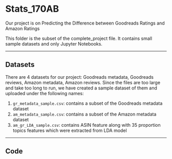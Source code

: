 
# Stats_170AB

Our project is on Predicting the Difference between Goodreads Ratings and Amazon Ratings

This folder is the subset of the complete_project file. It contains small sample datasets and only Jupyter Notebooks.

---

## Datasets

There are 4 datasets for our project: Goodreads metadata, Goodreads reviews, Amazon metadata, Amazon reviews. Since the files are too large and take too long to run, we have created a sample dataset of them and uploaded under the following names:
   1. ```gr_metadata_sample.csv```: contains a subset of the Goodreads metadata dataset
   2. ```am_metadata_sample.csv```: contains a subset of the Amazon metadata dataset
   3. ```am_gr_LDA_sample.csv```: contains ASIN feature along with 35 proportion topics features which were extracted from LDA model
   
----

## Code
